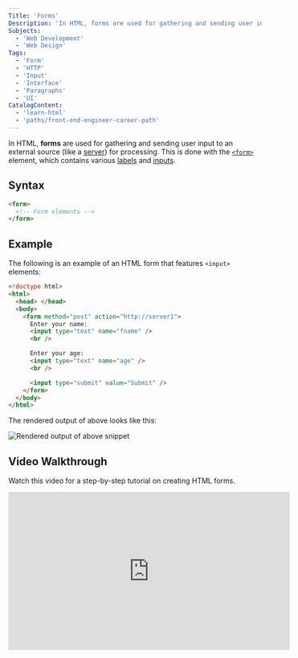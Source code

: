 ```yaml
---
Title: 'Forms'
Description: 'In HTML, forms are used for gathering and sending user input to an external source for processing.'
Subjects:
  - 'Web Development'
  - 'Web Design'
Tags:
  - 'Form'
  - 'HTTP'
  - 'Input'
  - 'Interface'
  - 'Paragraphs'
  - 'UI'
CatalogContent:
  - 'learn-html'
  - 'paths/front-end-engineer-career-path'
---
```


In HTML, **forms** are used for gathering and sending user input to an external source (like a [server](https://www.codecademy.com/resources/docs/general/server)) for processing. This is done with the [`<form>`](https://www.codecademy.com/resources/docs/html/elements/form) element, which contains various [labels](https://www.codecademy.com/resources/docs/html/elements/label) and [inputs](https://www.codecademy.com/resources/docs/html/elements/input).

## Syntax

```html
<form>
  <!-- Form elements -->
</form>
```

## Example

The following is an example of an HTML form that features `<input>` elements:

```html
<!doctype html>
<html>
  <head> </head>
  <body>
    <form method="post" action="http://server1">
      Enter your name:
      <input type="text" name="fname" />
      <br />

      Enter your age:
      <input type="text" name="age" />
      <br />

      <input type="submit" value="Submit" />
    </form>
  </body>
</html>
```

The rendered output of above looks like this:

![Rendered output of above snippet](https://raw.githubusercontent.com/Codecademy/docs/main/media/html-form-code-output.png)

## Video Walkthrough

Watch this video for a step-by-step tutorial on creating HTML forms.

<iframe width="560" height="315" src="https://www.youtube.com/embed/ZSRAI6cJlRo" title="YouTube video player" frameborder="0" allow="accelerometer; autoplay; clipboard-write; encrypted-media; gyroscope; picture-in-picture; web-share" allowfullscreen></iframe>
